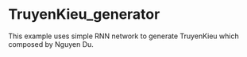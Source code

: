 # TruyenKieu_generator

This example uses simple RNN network to generate TruyenKieu which composed by Nguyen Du.
